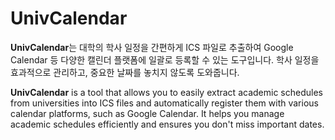 # UnivCalendar

**UnivCalendar**는 대학의 학사 일정을 간편하게 ICS 파일로 추출하여 Google Calendar 등 다양한 캘린더 플랫폼에 일괄로 등록할 수 있는 도구입니다. 학사 일정을 효과적으로 관리하고, 중요한 날짜를 놓치지 않도록 도와줍니다.

**UnivCalendar** is a tool that allows you to easily extract academic schedules from universities into ICS files and automatically register them with various calendar platforms, such as Google Calendar. It helps you manage academic schedules efficiently and ensures you don't miss important dates.
